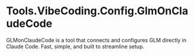 # Tools.VibeCoding.Config.GlmOnClaudeCode
GLMonClaudeCode is a tool that connects and configures GLM directly in Claude Code. Fast, simple, and built to streamline setup.
